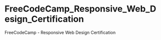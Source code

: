 # FreeCodeCamp_Responsive_Web_Design_Certification
FreeCodeCamp - Responsive Web Design Certification
